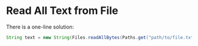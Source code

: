 # Read All Text from File

There is a one-line solution:

  ```java
String text = new String(Files.readAllBytes(Paths.get("path/to/file.txt")), StandardCharsets.UTF_8);
  ```
